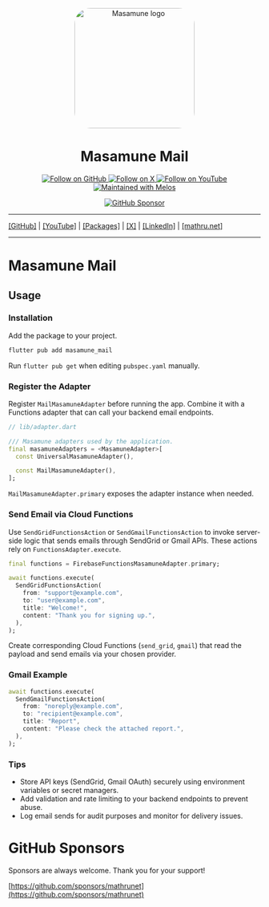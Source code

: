 <p align="center">
  <a href="https://mathru.net">
    <img width="240px" src="https://raw.githubusercontent.com/mathrunet/flutter_masamune/master/.github/images/icon.png" alt="Masamune logo" style="border-radius: 32px"s><br/>
  </a>
  <h1 align="center">Masamune Mail</h1>
</p>

<p align="center">
  <a href="https://github.com/mathrunet">
    <img src="https://img.shields.io/static/v1?label=GitHub&message=Follow&logo=GitHub&color=333333&link=https://github.com/mathrunet" alt="Follow on GitHub" />
  </a>
  <a href="https://x.com/mathru">
    <img src="https://img.shields.io/static/v1?label=@mathru&message=Follow&logo=X&color=0F1419&link=https://x.com/mathru" alt="Follow on X" />
  </a>
  <a href="https://www.youtube.com/c/mathrunetchannel">
    <img src="https://img.shields.io/static/v1?label=YouTube&message=Follow&logo=YouTube&color=FF0000&link=https://www.youtube.com/c/mathrunetchannel" alt="Follow on YouTube" />
  </a>
  <a href="https://github.com/invertase/melos">
    <img src="https://img.shields.io/static/v1?label=maintained%20with&message=melos&color=FF1493&link=https://github.com/invertase/melos" alt="Maintained with Melos" />
  </a>
</p>

<p align="center">
  <a href="https://github.com/sponsors/mathrunet"><img src="https://img.shields.io/static/v1?label=Sponsor&message=%E2%9D%A4&logo=GitHub&color=ff69b4&link=https://github.com/sponsors/mathrunet" alt="GitHub Sponsor" /></a>
</p>

---

[[GitHub]](https://github.com/mathrunet) | [[YouTube]](https://www.youtube.com/c/mathrunetchannel) | [[Packages]](https://pub.dev/publishers/mathru.net/packages) | [[X]](https://x.com/mathru) | [[LinkedIn]](https://www.linkedin.com/in/mathrunet/) | [[mathru.net]](https://mathru.net)

---

# Masamune Mail

## Usage

### Installation

Add the package to your project.

```bash
flutter pub add masamune_mail
```

Run `flutter pub get` when editing `pubspec.yaml` manually.

### Register the Adapter

Register `MailMasamuneAdapter` before running the app. Combine it with a Functions adapter that can call your backend email endpoints.

```dart
// lib/adapter.dart

/// Masamune adapters used by the application.
final masamuneAdapters = <MasamuneAdapter>[
  const UniversalMasamuneAdapter(),

  const MailMasamuneAdapter(),
];
```

`MailMasamuneAdapter.primary` exposes the adapter instance when needed.

### Send Email via Cloud Functions

Use `SendGridFunctionsAction` or `SendGmailFunctionsAction` to invoke server-side logic that sends emails through SendGrid or Gmail APIs. These actions rely on `FunctionsAdapter.execute`.

```dart
final functions = FirebaseFunctionsMasamuneAdapter.primary;

await functions.execute(
  SendGridFunctionsAction(
    from: "support@example.com",
    to: "user@example.com",
    title: "Welcome!",
    content: "Thank you for signing up.",
  ),
);
```

Create corresponding Cloud Functions (`send_grid`, `gmail`) that read the payload and send emails via your chosen provider.

### Gmail Example

```dart
await functions.execute(
  SendGmailFunctionsAction(
    from: "noreply@example.com",
    to: "recipient@example.com",
    title: "Report",
    content: "Please check the attached report.",
  ),
);
```

### Tips

- Store API keys (SendGrid, Gmail OAuth) securely using environment variables or secret managers.
- Add validation and rate limiting to your backend endpoints to prevent abuse.
- Log email sends for audit purposes and monitor for delivery issues.

# GitHub Sponsors

Sponsors are always welcome. Thank you for your support!

[https://github.com/sponsors/mathrunet](https://github.com/sponsors/mathrunet)